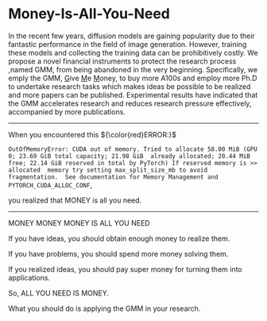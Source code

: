 # Money-Is-All-You-Need

In the recent few years, diffusion models are gaining popularity due to their fantastic performance in the field of image generation. However, training these models and collecting the training data can be prohibitively costly. We propose a novel financial instruments to protect the research process ,named GMM, from being abandoned in the very beginning. Specifically, we emply the GMM, <u>G</u>ive <u>M</u>e <u>M</u>oney, to buy more A100s and employ more Ph.D to undertake research tasks which makes ideas be possible to be realized and more papers can be published. Experimental results have indicated that the GMM accelerates research and reduces research pressure effectively, accompanied by more publications.

----
When you encountered this ${\color{red}ERROR:}$

`
OutOfMemoryError: CUDA out of memory. Tried to allocate 58.00 MiB (GPU 0; 23.69 GiB total capacity; 21.98 GiB 
already allocated; 20.44 MiB free; 22.14 GiB reserved in total by PyTorch) If reserved memory is >> allocated 
memory try setting max_split_size_mb to avoid fragmentation.  See documentation for Memory Management and 
PYTORCH_CUDA_ALLOC_CONF
`,

you realized that MONEY is all you need.



----

MONEY MONEY MONEY IS ALL YOU NEED

If you have ideas, you should obtain enough money to realize them.

If you have problems, you should spend more money solving them.

If you realized ideas, you should pay super money for turning them into applications.

So, ALL YOU NEED IS MONEY.

What you should do is applying the GMM in your research.
